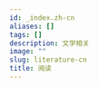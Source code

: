 ```yaml
---
id: _index.zh-cn
aliases: []
tags: []
description: 文学相关
image: ""
slug: literature-cn
title: 阅读
---
```


